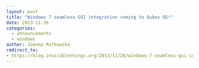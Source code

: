 ```yaml
---
layout: post
title: "Windows 7 seamless GUI integration coming to Qubes OS!"
date: 2013-11-26
categories:
  - announcements
  - windows
author: Joanna Rutkowska
redirect_to:
- https://blog.invisiblethings.org/2013/11/26/windows-7-seamless-gui-integration.html
---
```

